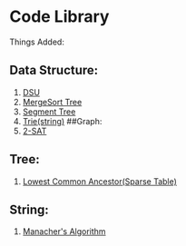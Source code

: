 # Code Library
Things Added:
## Data Structure:
  1. [DSU](https://github.com/BrehamPie/CodeLibrary/blob/master/Data%20Structure/DSU.cpp)
  2. [MergeSort Tree](https://github.com/BrehamPie/CodeLibrary/blob/master/Data%20Structure/MergeSort.cpp)
  3. [Segment Tree](https://github.com/BrehamPie/CodeLibrary/blob/master/Data%20Structure/SegmentTree.cpp)
  4. [Trie(string)](https://github.com/BrehamPie/CodeLibrary/blob/master/Data%20Structure/Trie(array).cpp)
##Graph:
  1. [2-SAT](https://github.com/BrehamPie/CodeLibrary/blob/master/Graph/2-SAT.cpp)
## Tree:
  1. [Lowest Common Ancestor(Sparse Table)](https://github.com/BrehamPie/CodeLibrary/blob/master/Tree/LCA(Sparse%20Table).cpp)
## String:
  1. [Manacher's Algorithm](https://github.com/BrehamPie/CodeLibrary/blob/master/String/Manacher's)
